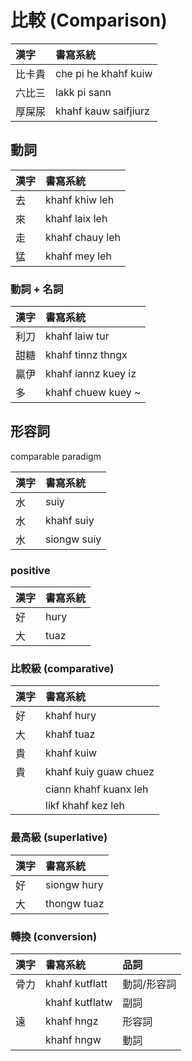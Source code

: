 # 比較 (Comparison)

| 漢字 | 書寫系統 |
| :--- | :--- |
| 比卡貴 | che pi he khahf kuiw |
| 六比三 | lakk pi sann |
| 厚屎尿 | khahf kauw saifjiurz |

## 動詞

| 漢字 | 書寫系統 |
| :--- | :--- |
| 去 | khahf khiw leh |
| 來 | khahf laix leh |
| 走 | khahf chauy leh |
| 猛 | khahf mey leh |

### 動詞 + 名詞

| 漢字 | 書寫系統 |
| :--- | :--- |
| 利刀 | khahf laiw tur |
| 甜糖 | khahf tinnz thngx |
| 贏伊 | khahf iannz kuey iz |
| 多 | khahf chuew kuey ~ |

## 形容詞

comparable paradigm

| 漢字 | 書寫系統 |
| :--- | :--- |
| 水 | suiy |
| 水 | khahf suiy |
| 水| siongw suiy |

### positive

| 漢字 | 書寫系統 |
| :--- | :--- |
| 好 | hury |
| 大 | tuaz |

### 比較級 (comparative)

| 漢字 | 書寫系統 |
| :--- | :--- |
| 好 | khahf hury |
| 大 | khahf tuaz |
| 貴 | khahf kuiw |
| 貴 | khahf kuiy guaw chuez |
|| ciann khahf kuanx leh |
|| likf khahf kez leh |


### 最高級 (superlative)

| 漢字 | 書寫系統 |
| :--- | :--- |
| 好 | siongw hury |
| 大 | thongw tuaz |

### 轉換 (conversion)

| 漢字 | 書寫系統 | 品詞 |
| :--- | :--- | :--- |
| 骨力 | khahf kutflatt | 動詞/形容詞 |
|| khahf kutflatw | 副詞 |
| 遠 | khahf hngz | 形容詞 |
|| khahf hngw | 動詞 |

